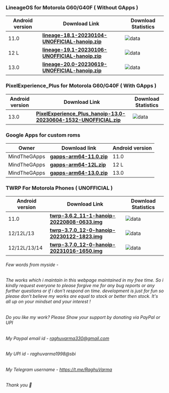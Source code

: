 ### LineageOS for Motorola G60/G40F ( Without GApps )

| Android version |              Download Link                      |  Download Statistics  |  
|-----------------|-------------------------------------------------|-----------------------|
| 11.0 | [**lineage-18.1-20230104-UNOFFICIAL-hanoip.zip**](https://sourceforge.net/projects/motorola-sm6150/files/G60/LineageOS/lineage-18.1-20230104-UNOFFICIAL-hanoip.zip)|![data](https://img.shields.io/sourceforge/dt/motorola-sm6150/G60/LineageOS/lineage-18.1-20230104-UNOFFICIAL-hanoip.zip.svg)|
| 12 L | [**lineage-19.1-20230106-UNOFFICIAL-hanoip.zip**](https://sourceforge.net/projects/motorola-sm6150/files/G60/LineageOS/lineage-19.1-20230106-UNOFFICIAL-hanoip.zip)|![data](https://img.shields.io/sourceforge/dt/motorola-sm6150/G60/LineageOS/lineage-19.1-20230106-UNOFFICIAL-hanoip.zip.svg)|
| 13.0 | [**lineage-20.0-20230619-UNOFFICIAL-hanoip.zip**](https://sourceforge.net/projects/motorola-sm6150/files/G60/LineageOS/lineage-20.0-20230619-UNOFFICIAL-hanoip.zip)|![data](https://img.shields.io/sourceforge/dt/motorola-sm6150/G60/LineageOS/lineage-20.0-20230619-UNOFFICIAL-hanoip.zip.svg)|

### PixelExperience_Plus for Motorola G60/G40F ( With GApps )

| Android version |              Download Link                      |  Download Statistics  |  
|-----------------|-------------------------------------------------|-----------------------|
| 13.0 | [**PixelExperience_Plus_hanoip-13.0-20230604-1532-UNOFFICIAL.zip**](https://sourceforge.net/projects/motorola-sm6150/files/G60/PixelExperience/PixelExperience_Plus_hanoip-13.0-20230604-1532-UNOFFICIAL.zip)|![data](https://img.shields.io/sourceforge/dt/motorola-sm6150/G60/PixelExperience/PixelExperience_Plus_hanoip-13.0-20230604-1532-UNOFFICIAL.zip.svg)|

### Google Apps for custom roms

| Owner       |              Download link                      |  Android version  |
|--------------|-------------------------------------------------|-----------------------|
| MindTheGApps | [**gapps-arm64-11.0.zip**](https://sourceforge.net/projects/motorola-sm6150/files/G60/MindTheGApps/MindTheGapps-11.0.0-arm64-20220217_100228.zip) | 11.0 |
| MindTheGApps | [**gapps-arm64-12L.zip**](https://sourceforge.net/projects/motorola-sm6150/files/G60/MindTheGApps/MindTheGapps-12.1.0-arm64-20220605_112439.zip) | 12 L |
| MindTheGApps | [**gapps-arm64-13.0.zip**](https://sourceforge.net/projects/motorola-sm6150/files/G60/MindTheGApps/MindTheGapps-13.0.0-arm64-20221025_100653.zip) | 13.0 |

### TWRP For Motorola Phones ( UNOFFICIAL )

| Android version |              Download Link                      |  Download Statistics  |  
|-----------------|-------------------------------------------------|-----------------------|
| 11.0 | [**twrp-3.6.2_11-1-hanoip-20220808-0633.img**](https://sourceforge.net/projects/motorola-sm6150/files/G60/TWRP/twrp-3.6.2_11-1-hanoip-20220808-0633.img)|![data](https://img.shields.io/sourceforge/dt/motorola-sm6150/G60/TWRP/twrp-3.6.2_11-1-hanoip-20220808-0633.img.svg)|
| 12/12L/13 | [**twrp-3.7.0_12-0-hanoip-20230122-1823.img**](https://sourceforge.net/projects/motorola-sm6150/files/G60/TWRP/twrp-3.7.0_12-0-hanoip-20230122-1823.img)|![data](https://img.shields.io/sourceforge/dt/motorola-sm6150/G60/TWRP/twrp-3.7.0_12-0-hanoip-20230122-1823.img.svg)|
| 12/12L/13/14 | [**twrp-3.7.0_12-0-hanoip-20231016-1650.img**](https://sourceforge.net/projects/motorola-sm6150/files/G60/TWRP/twrp-3.7.0_12-0-hanoip-20231016-1650.img)|![data](https://img.shields.io/sourceforge/dt/motorola-sm6150/G60/TWRP/twrp-3.7.0_12-0-hanoip-20231016-1650.img.svg)|


###### Few words from myside -

###### The works which i maintain in this webpage maintained in my free time. So i kindly request everyone to please forgive me for any bug reports or any further questions or if i don't respond on time. development is just for fun so please don't believe my works are equal to stock or better then stock. It's all up on your mindset and your interest !

###### Do you like my work? Please Show your support by donating via PayPal or UPI
###### My Paypal email id - raghuvarma330@gmail.com
###### My UPI id - raghuvarma1998@sbi
###### My Telegram username - https://t.me/RaghuVarma
###### Thank you 🙂


